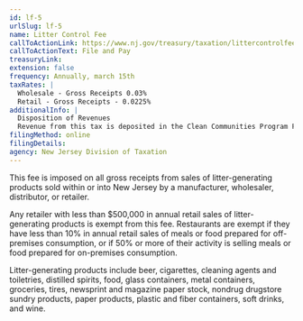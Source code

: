 ```yaml
---
id: lf-5
urlSlug: lf-5
name: Litter Control Fee
callToActionLink: https://www.nj.gov/treasury/taxation/littercontrolfee.shtml
callToActionText: File and Pay
treasuryLink:
extension: false
frequency: Annually, march 15th
taxRates: |
  Wholesale - Gross Receipts 0.03%
  Retail - Gross Receipts - 0.0225%
additionalInfo: |
  Disposition of Revenues
  Revenue from this tax is deposited in the Clean Communities Program Fund and are used for litter pickup and removal, and to provide recycling grants to New Jersey counties and municipalities.
filingMethod: online
filingDetails:
agency: New Jersey Division of Taxation
---
```


This fee is imposed on all gross receipts from sales of litter-generating products sold within or into New Jersey by a manufacturer, wholesaler, distributor, or retailer.

Any retailer with less than $500,000 in annual retail sales of litter-generating products is exempt from this fee. Restaurants are exempt if they have less than 10% in annual retail sales of meals or food prepared for off-premises consumption, or if 50% or more of their activity is selling meals or food prepared for on-premises consumption.

Litter-generating products include beer, cigarettes, cleaning agents and toiletries, distilled spirits, food, glass containers, metal containers, groceries, tires, newsprint and magazine paper stock, nondrug drugstore sundry products, paper products, plastic and fiber containers, soft drinks, and wine.
